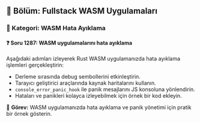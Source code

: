 ## 📘 Bölüm: Fullstack WASM Uygulamaları
### 🔹 Kategori: WASM Hata Ayıklama
#### ❓ Soru 1287: WASM uygulamalarını hata ayıklama

Aşağıdaki adımları izleyerek Rust WASM uygulamanızda hata ayıklama işlemleri gerçekleştirin:

- Derleme sırasında debug sembollerini etkinleştirin.
- Tarayıcı geliştirici araçlarında kaynak haritalarını kullanın.
- `console_error_panic_hook` ile panik mesajlarını JS konsoluna yönlendirin.
- Hataları ve panikleri kolayca izleyebilmek için örnek bir kod ekleyin.

🔧 **Görev:** WASM uygulamanızda hata ayıklama ve panik yönetimi için pratik bir örnek gösterin.
